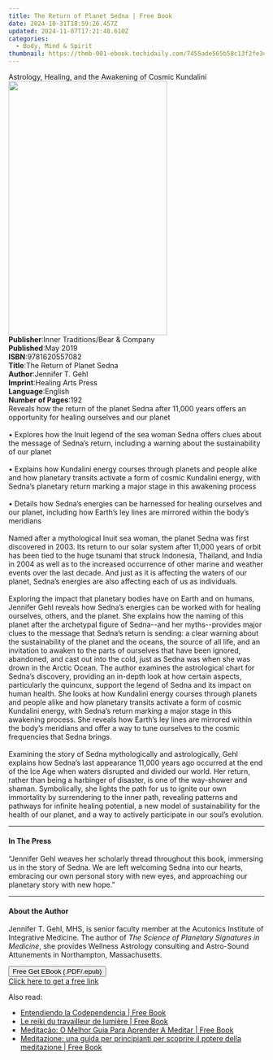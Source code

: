 ```yaml
---
title: The Return of Planet Sedna | Free Book
date: 2024-10-31T18:59:26.457Z
updated: 2024-11-07T17:21:48.610Z
categories:
  - Body, Mind & Spirit
thumbnail: https://thmb-001-ebook.techidaily.com/7455ade565b58c13f2fe3452182c097034f00da1565852194611324274a6943f.jpg
---
```

<main id="book-container">
  <div class="flex flex-col">
    <div class="book-brief flex-1 py-6 px-4 sm:p-6 md:py-10 md:px-8">
      <!-- brief-->
      <div class="book-brief-main">
        Astrology, Healing, and the Awakening of Cosmic Kundalini
      </div>
    </div>
    <div
      class="book-meta-info flex-1 grid gap-4 col-start-1 col-end-3 row-start-1 sm:mb-6 sm:grid-cols-4 lg:gap-6 lg:col-start-2 lg:row-end-6 lg:row-span-6 lg:mb-0"
    >
      <div
        class="book-meta-info-left place-content-center mt-4 p-4 text-sm leading-6 col-start-2 col-span-2 dark:text-slate-400"
      >
        <img
          class="w-full h-500 object-cover rounded-lg sm:h-255 sm:col-span-2 lg:col-span-full"
          src="https://img-001-ebook.techidaily.com/32e551164987c3d454d2875594f7aa73240f281071cc081a91a41b88d3118545.jpg"
          alt=""
          width="312"
          height="500"
        />
      </div>
      <div
        class="book-meta-info-right mt-2 col-start-1 row-start-2 col-span-3 self-center"
      >
        <!-- meta data  -->
        <div class="flex flex-col px-4 md:px-8">
          <div class="flex-1">
            <strong>Publisher</strong>:<span class="px-2"
              >Inner Traditions/Bear &amp; Company</span
            >
          </div>
          <div class="flex-1">
            <strong>Published</strong>:<span class="px-2">May 2019</span>
          </div>
          <div class="flex-1">
            <strong>ISBN</strong>:<span class="px-2">9781620557082</span>
          </div>
          <div class="flex-1">
            <strong>Title</strong>:<span class="px-2"
              >The Return of Planet Sedna</span
            >
          </div>
          <div class="flex-1">
            <strong>Author</strong>:<span class="px-2">Jennifer T. Gehl</span>
          </div>
          <div class="flex-1">
            <strong>Imprint</strong>:<span class="px-2"
              >Healing Arts Press</span
            >
          </div>
          <div class="flex-1">
            <strong>Language</strong>:<span class="px-2">English</span>
          </div>
          <div class="flex-1">
            <strong>Number of Pages</strong>:<span class="px-2">192</span>
          </div>
        </div>
      </div>
    </div>
    <div class="book-description flex-1 py-6 px-4 sm:p-6 md:py-10 md:px-8">
      <div class="book-description-main">
        <div accordion-content="" id="description">
          Reveals how the return of the planet Sedna after 11,000 years offers
          an opportunity for healing ourselves and our planet <br /><br />•
          Explores how the Inuit legend of the sea woman Sedna offers clues
          about the message of Sedna’s return, including a warning about the
          sustainability of our planet <br /><br />• Explains how Kundalini
          energy courses through planets and people alike and how planetary
          transits activate a form of cosmic Kundalini energy, with Sedna’s
          planetary return marking a major stage in this awakening process
          <br /><br />• Details how Sedna’s energies can be harnessed for
          healing ourselves and our planet, including how Earth’s ley lines are
          mirrored within the body’s meridians <br /><br />Named after a
          mythological Inuit sea woman, the planet Sedna was first discovered in
          2003. Its return to our solar system after 11,000 years of orbit has
          been tied to the huge tsunami that struck Indonesia, Thailand, and
          India in 2004 as well as to the increased occurrence of other marine
          and weather events over the last decade. And just as it is affecting
          the waters of our planet, Sedna’s energies are also affecting each of
          us as individuals. <br /><br />Exploring the impact that planetary
          bodies have on Earth and on humans, Jennifer Gehl reveals how Sedna’s
          energies can be worked with for healing ourselves, others, and the
          planet. She explains how the naming of this planet after the
          archetypal figure of Sedna--and her myths--provides major clues to the
          message that Sedna’s return is sending: a clear warning about the
          sustainability of the planet and the oceans, the source of all life,
          and an invitation to awaken to the parts of ourselves that have been
          ignored, abandoned, and cast out into the cold, just as Sedna was when
          she was drown in the Arctic Ocean. The author examines the
          astrological chart for Sedna’s discovery, providing an in-depth look
          at how certain aspects, particularly the quincunx, support the legend
          of Sedna and its impact on human health. She looks at how Kundalini
          energy courses through planets and people alike and how planetary
          transits activate a form of cosmic Kundalini energy, with Sedna’s
          return marking a major stage in this awakening process. She reveals
          how Earth’s ley lines are mirrored within the body’s meridians and
          offer a way to tune ourselves to the cosmic frequencies that Sedna
          brings. <br /><br />Examining the story of Sedna mythologically and
          astrologically, Gehl explains how Sedna’s last appearance 11,000 years
          ago occurred at the end of the Ice Age when waters disrupted and
          divided our world. Her return, rather than being a harbinger of
          disaster, is one of the way-shower and shaman. Symbolically, she
          lights the path for us to ignite our own immortality by surrendering
          to the inner path, revealing patterns and pathways for infinite
          healing potential, a new model of sustainability for the health of our
          planet, and a way to actively participate in our soul’s evolution.
        </div>
        <div class="accordion-fader"></div>
      </div>
    </div>
    <div class="book-excerpts flex-1 py-6 px-4 sm:p-6 md:py-10 md:px-8">
      <!-- excerpts-->
      <div class="book-excerpts-main">
        <hr />
        <h4 class="placeholder placeholder-heading">
          <span>In The Press</span>
        </h4>
        <p>
          “Jennifer Gehl weaves her scholarly thread throughout this book,
          immersing us in the story of Sedna. We are left welcoming Sedna into
          our hearts, embracing our own personal story with new eyes, and
          approaching our planetary story with new hope.”
        </p>
      </div>
    </div>
    <div class="book-about-author flex-1 py-6 px-4 sm:p-6 md:py-10 md:px-8">
      <!-- about author-->
      <div class="book-main-author-main">
        <hr />
        <h4 class="placeholder placeholder-heading">
          <span>About the Author</span>
        </h4>
        <p>
          Jennifer T. Gehl, MHS, is senior faculty member at the Acutonics
          Institute of Integrative Medicine. The author of
          <i>The Science of Planetary Signatures in Medicine</i>, she provides
          Wellness Astrology consulting and Astro-Sound Attunements in
          Northampton, Massachusetts.
        </p>
      </div>
    </div>
    <div class="book-free-get flex-1 py-6 px-4 sm:p-6 md:py-10 md:px-8">
      <button
        id="btn-free-get"
        class="bg-blue-500 hover:bg-blue-700 text-white font-bold py-2 px-4 rounded"
      >
        Free Get EBook (.PDF/.epub)
      </button>
      <div id="countdown-display" class="px-2 text-lg mt-2"></div>
      <a
        id="free-link"
        class="hidden bg-blue-500 hover:bg-blue-700 text-white font-bold py-2 px-4 rounded"
        href="https://www.ebooks.com/en-us/book/96393688/the-return-of-planet-sedna/jennifer-t-gehl/"
        target="_blank"
        >Click here to get a free link</a
      >
    </div>
    <script>
      let countdownTime = 0;
      let countdownInterval = null;
      document
        .getElementById('btn-free-get')
        .addEventListener('click', startCountdown);
      function startCountdown() {
        countdownTime = new Date().getTime() + 60000 * 3;
        countdownInterval = setInterval(updateCountdown, 1000);
        document.getElementById('btn-free-get').disabled = true;
        document
          .getElementById('btn-free-get')
          .classList.add('bg-gray-500', 'cursor-not-allowed');
      }
      function updateCountdown() {
        let currentTime = new Date().getTime();
        let timeLeft = countdownTime - currentTime;
        let secondsLeft = Math.floor(timeLeft / 1000);
        document.getElementById('countdown-display').innerHTML =
          `Remaining time: ${secondsLeft} seconds.`;
        if (secondsLeft <= 0) {
          clearInterval(countdownInterval);
          document.getElementById('btn-free-get').classList.add('hidden');
          document.getElementById('free-link').classList.remove('hidden');
          document.getElementById('countdown-display').innerHTML = '';
        }
      }
    </script>
  </div>
</main>

<ins class="adsbygoogle"
      style="display:block"
      data-ad-client="ca-pub-7571918770474297"
      data-ad-slot="8358498916"
      data-ad-format="auto"
      data-full-width-responsive="true"></ins>
    

<span class="atpl-alsoreadstyle">Also read:</span>
<div><ul>
<li><a href="https://novels-ebooks.techidaily.com/209634843-9781507193976-entendiendo-la-codependencia/"><u>Entendiendo la Codependencia | Free Book</u></a></li>
<li><a href="https://novels-ebooks.techidaily.com/209634870-9781547530946-le-reiki-du-travailleur-de-lumiere/"><u>Le reiki du travailleur de lumière | Free Book</u></a></li>
<li><a href="https://novels-ebooks.techidaily.com/209634896-9781547571352-meditacao-o-melhor-guia-para-aprender-a-meditar/"><u>Meditação: O Melhor Guia Para Aprender A Meditar | Free Book</u></a></li>
<li><a href="https://novels-ebooks.techidaily.com/209634887-9781547573073-meditazione-una-guida-per-principianti-per-scoprire-il-potere-della-meditazione/"><u>Meditazione: una guida per principianti per scoprire il potere della meditazione | Free Book</u></a></li>
</ul></div>

